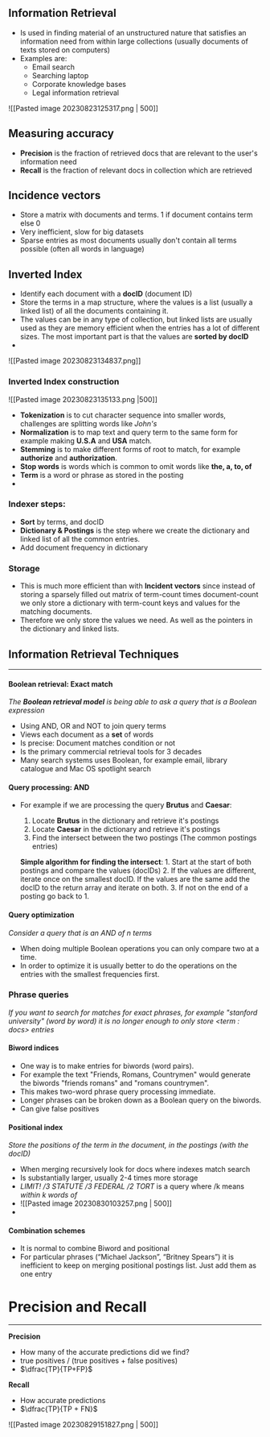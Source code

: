 ## Information Retrieval
* Is used in finding material of an unstructured nature that satisfies an information need from within large collections (usually documents of texts stored on computers)
* Examples are:
	* Email search
	* Searching laptop
	* Corporate knowledge bases
	* Legal information retrieval

![[Pasted image 20230823125317.png | 500]]
## Measuring accuracy
* **Precision** is the fraction of retrieved docs that are relevant to the user's information need
* **Recall** is the fraction of relevant docs in collection which are retrieved

## Incidence vectors
* Store a matrix with documents and terms. 1 if document contains term else 0
* Very inefficient, slow for big datasets
* Sparse entries as most documents usually don't contain all terms possible (often all words in language)
## Inverted Index
* Identify each document with a **docID** (document ID)
* Store the terms in a map structure, where the values is a list (usually a linked list) of all the documents containing it.
* The values can be in any type of collection, but linked lists are usually used as they are memory efficient when the entries has a lot of different sizes. The most important part is that the values are **sorted by docID**
* 

![[Pasted image 20230823134837.png]]

### Inverted Index construction
![[Pasted image 20230823135133.png |500]]

* **Tokenization** is to cut character sequence into smaller words, challenges are splitting words like _John's_
* **Normalization** is to map text and query term to the same form for example making **U.S.A** and **USA** match.
* **Stemming** is to make different forms of root to match, for example **authorize** and **authorization**.
* **Stop words** is words which is common to omit words like **the, a, to, of**
* **Term** is a word or phrase as stored in the posting
* 

### Indexer steps:
* **Sort** by terms, and docID
* **Dictionary & Postings** is the step where we create the dictionary and linked list of all the common entries.
* Add document frequency in dictionary

### Storage
* This is much more efficient than with **Incident vectors** since instead of storing a sparsely filled out matrix of term-count times document-count we only store a dictionary with term-count keys and values for the matching documents.
* Therefore we only store the values we need. As well as the pointers in the dictionary and linked lists.

## Information Retrieval Techniques
---
#### Boolean retrieval: Exact match
_The **Boolean retrieval model** is being able to ask a query that is a Boolean expression_
* Using AND, OR and NOT to join query terms
* Views each document as a **set** of words
* Is precise: Document matches condition or not
* Is the primary commercial retrieval tools for 3 decades
* Many search systems uses Boolean, for example email, library catalogue and Mac OS spotlight search
#### Query processing: AND
* For example if we are processing the query **Brutus** and **Caesar**:
	1. Locate **Brutus** in the dictionary and retrieve it's postings
	2. Locate **Caesar** in the dictionary and retrieve it's postings
	3. Find the intersect between the two postings (The common postings entries)

	**Simple algorithm for finding the intersect**:
		1. Start at the start of both postings and compare the values (docIDs)
		2. If the values are different, iterate once on the smallest docID. If the values are the same add the docID to the return array and iterate on both.
		3.  If not on the end of a posting go back to 1. 

#### Query optimization
_Consider a query that is an AND of n terms_
* When doing multiple Boolean operations you can only compare two at a time. 
* In order to optimize it is usually better to do the operations on the entries with the smallest frequencies first.

### Phrase queries
_If you want to search for matches for exact phrases, for example "stanford university" (word by word) it is no longer enough to only store  \<term : docs> entries_

#### Biword indices
* One way is to make entries for biwords (word pairs). 
* For example the text "Friends, Romans, Countrymen" would generate the biwords "friends romans" and "romans countrymen".
* This makes two-word phrase query processing immediate.
* Longer phrases can be broken down as a Boolean query on the biwords.
* Can give false positives

#### Positional index
_Store the positions of the term in the document, in the postings (with the docID)_
* When merging recursively look for docs where indexes match search
* Is substantially larger, usually 2-4 times more storage
* _LIMIT! /3 STATUTE /3 FEDERAL /2 TORT_ is a query where /k means _within k words of_
* ![[Pasted image 20230830103257.png | 500]]
* 

#### Combination schemes
* It is normal to combine Biword and positional
* For particular phrases (“Michael Jackson”, “Britney Spears”) it is inefficient to keep on merging positional postings list. Just add them as one entry

# Precision and Recall
---
**Precision** 
* How many of the accurate predictions did we find?
* true positives / (true positives + false positives)
* $\dfrac{TP}{TP+FP}$

**Recall**
* How accurate predictions
* $\dfrac{TP}{TP + FN}$

![[Pasted image 20230829151827.png | 500]]
